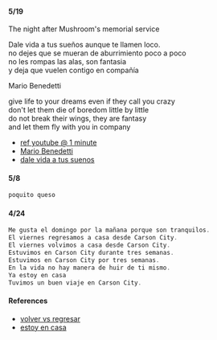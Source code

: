 
#### 5/19

The night after Mushroom's memorial service

Dale vida a tus sueños aunque te llamen loco.  
no dejes que se mueran de aburrimiento poco a poco  
no les rompas las alas, son fantasia  
y deja que vuelen contigo en compañía

Mario Benedetti

give life to your dreams even if they call you crazy  
don't let them die of boredom little by little  
do not break their wings, they are fantasy  
and let them fly with you in company

- [ref youtube @ 1 minute](https://www.youtube.com/watch?v=OxPzO07j9AA)
- [Mario Benedetti](https://en.wikipedia.org/wiki/Mario_Benedetti)
- [dale vida a tus suenos](https://tuhistoriapersonal.com/poemamariobenedetti/)

#### 5/8

```rust
poquito queso
```

#### 4/24

```rust
Me gusta el domingo por la mañana porque son tranquilos.
El viernes regresamos a casa desde Carson City.
El viernes volvimos a casa desde Carson City.
Estuvimos en Carson City durante tres semanas.
Estuvimos en Carson City por tres semanas.
En la vida no hay manera de huir de ti mismo.
Ya estoy en casa
Tuvimos un buen viaje en Carson City.
```

#### References

- [volver vs regresar](https://www.spanish.academy/blog/volver-vs-regresar-whats-the-difference-between-these-spanish-verbs/)
- [estoy en casa](https://www.quora.com/How-would-you-say-Im-home-in-Spanish)

